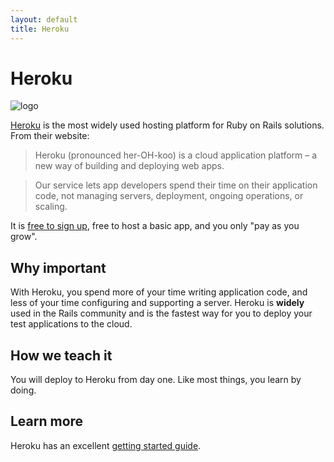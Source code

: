 ```yaml
---
layout: default
title: Heroku
---
```


Heroku
======
![logo](https://d1lpkba4w1baqt.cloudfront.net/heroku-logo-light-234x60.png)

[Heroku](http://heroku.com/) is the most widely used hosting platform for Ruby on Rails solutions. From their website:

> Heroku (pronounced her-OH-koo) is a cloud application platform – a new way of building and deploying web apps.

> Our service lets app developers spend their time on their application code, not managing servers, deployment, ongoing operations, or scaling.

It is [free to sign up](https://id.heroku.com/signup), free to host a basic app, and you only "pay as you grow".

Why important
---

With Heroku, you spend more of your time writing application code, and less of your time configuring and supporting a server.  Heroku is **widely** used in the Rails community and is the fastest way for you to deploy your test applications to the cloud.

How we teach it
---

You will deploy to Heroku from day one. Like most things, you learn by doing.

Learn more
---

Heroku has an excellent [getting started guide](https://devcenter.heroku.com/articles/getting-started-with-rails4).